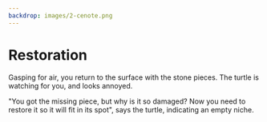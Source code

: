 ```yaml
---
backdrop: images/2-cenote.png
---
```


# Restoration

Gasping for air, you return to the surface with the stone pieces. The turtle is watching for you, and looks annoyed.

"You got the missing piece, but why is it so damaged? Now you need to restore it so it will fit in its spot", says the turtle, indicating an empty niche. 

<Puzzle4/>